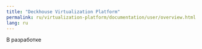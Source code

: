 ```yaml
---
title: "Deckhouse Virtualization Platform"
permalink: ru/virtualization-platform/documentation/user/overview.html
lang: ru
---
```


В разработке
